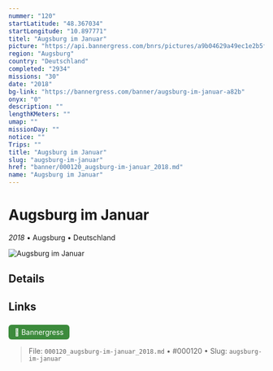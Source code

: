```yaml
---
nummer: "120"
startLatitude: "48.367034"
startLongitude: "10.897771"
titel: "Augsburg im Januar"
picture: "https://api.bannergress.com/bnrs/pictures/a9b04629a49ec1e2b5f13c1fad7f785a"
region: "Augsburg"
country: "Deutschland"
completed: "2934"
missions: "30"
date: "2018"
bg-link: "https://bannergress.com/banner/augsburg-im-januar-a82b"
onyx: "0"
description: ""
lengthKMeters: ""
umap: ""
missionDay: ""
notice: ""
Trips: ""
title: "Augsburg im Januar"
slug: "augsburg-im-januar"
href: "banner/000120_augsburg-im-januar_2018.md"
name: "Augsburg im Januar"
---
```

# Augsburg im Januar

*2018* • Augsburg • Deutschland

![Augsburg im Januar](https://api.bannergress.com/bnrs/pictures/a9b04629a49ec1e2b5f13c1fad7f785a)



## Details









## Links
<a href="https://bannergress.com/banner/augsburg-im-januar-a82b" style="display:inline-block;margin:6px 8px 0 0;padding:6px 12px;background:#3c8b3c;color:#fff;text-decoration:none;border-radius:6px;">🔗 Bannergress</a>




> File: `000120_augsburg-im-januar_2018.md` • #000120 • Slug: `augsburg-im-januar`
